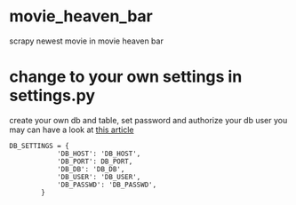 # movie_heaven_bar
scrapy newest movie in movie heaven bar

# change to your own settings in settings.py
create your own db and table, set password and authorize your db user
you may can have a look at [this article](https://mp.weixin.qq.com/s/X2kSH5O3QDLU8bHHUbOaCg)

```
DB_SETTINGS = {
            'DB_HOST': 'DB_HOST',
            'DB_PORT': DB_PORT,
            'DB_DB': 'DB_DB',
            'DB_USER': 'DB_USER',
            'DB_PASSWD': 'DB_PASSWD',
        }
```
